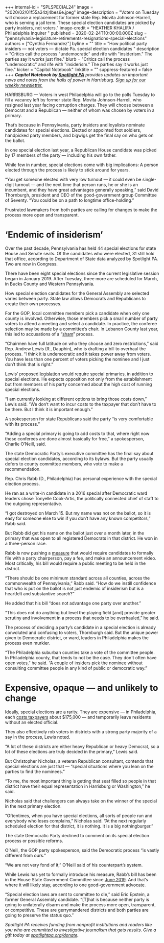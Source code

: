 +++
internal-id = "SPLSPECIAL24"
image = "2020/02/01f55a34zj4bes6e.jpeg"
image-description = "Voters on Tuesday will choose a replacement for former state Rep. Movita Johnson-Harrell, who is serving a jail term. These special election candidates are picked by party insiders, not voters."
image-credit = "HEATHER KHALIFA / Philadelphia Inquirer "
published = 2020-02-24T10:00:00.000Z
slug = "pennsylvania-legislature-retirements-resignations-special-elections"
authors = ["Cynthia Fernandez"]
byline = ""
title = "How political party insiders — not voters — dictate Pa. special election candidates  "
description = "Critics call the process \"undemocratic\" and rife with \"insiderism.\" The parties say it works just fine."
blurb = "Critics call the process \"undemocratic\" and rife with \"insiderism.\" The parties say it works just fine."
kicker = "Capitol Notebook"
linktitle = ""
suppress-featured = false
+++
<i><b>Capitol Notebook by </b></i><a href="https://www.spotlightpa.org/"><i><b>Spotlight PA</b></i></a><i> provides updates on important news and notes from the halls of power in Harrisburg. </i><a href="https://www.spotlightpa.org/newsletters"><i>Sign up for our weekly newsletter.</i></a>

HARRISBURG — Voters in west Philadelphia will go to the polls Tuesday to fill a vacancy left by former state Rep. Movita Johnson-Harrell, who resigned last year facing corruption charges. They will choose between a Democrat and a Republican — neither of whom was chosen by voters in a primary.

That’s because in Pennsylvania, party insiders and loyalists nominate candidates for special elections. Elected or appointed foot soldiers, handpicked party members, and bigwigs get the final say on who gets on the ballot.

In one special election last year, a Republican House candidate was picked by 17 members of the party — including his own father.

While few in number, special elections come with big implications: A person elected through the process is likely to stick around for years.

“You get someone elected with very low turnout — it could even be single-digit turnout — and the next time that person runs, he or she is an incumbent, and they have great advantages generally speaking,” said David Thornburgh, president and CEO of the good-government group Committee of Seventy. “You could be on a path to longtime office-holding.”

Frustrated lawmakers from both parties are calling for changes to make the process more open and transparent.

<script src="https://www.spotlightpa.org/embed.js" async></script><div data-spl-embed-version="1" data-spl-src="https://www.spotlightpa.org/embeds/newsletter/"></div>

# ‘Endemic of insiderism’

Over the past decade, Pennsylvania has held 44 special elections for state House and Senate seats. Of the candidates who were elected, 31 still hold that office, according to Department of State data analyzed by Spotlight PA. Two are now in Congress.

There have been eight special elections since the current legislative session began in January 2019. After Tuesday, three more are scheduled for March, in Bucks County and Western Pennsylvania.

How special election candidates for the General Assembly are selected varies between party. State law allows Democrats and Republicans to create their own processes.

For the GOP, local committee members pick a candidate when only one county is involved. Otherwise, those members pick a small number of party voters to attend a meeting and select a candidate. In practice, the conferee selection may be made by a committee’s chair. In Lebanon County last year, this led to accusations of a “<a href="https://www.penncapital-star.com/government-politics/this-was-a-sham-lebanon-co-republicans-say-party-boss-poisoned-special-election-candidate-selection/">sham</a>” process.

“Chairmen have full latitude on who they choose and zero restrictions,” said Rep. Andrew Lewis (R., Dauphin), who is drafting a bill to overhaul the process. “I think it is undemocratic and it takes power away from voters. You have less than one percent of voters picking the nominee and I just don’t think that is right.”

Lewis’ proposed <a href="https://www.legis.state.pa.us/cfdocs/Legis/CSM/showMemoPublic.cfm?chamber=H&SPick=20190&cosponId=31058">legislation</a> would require special primaries, in addition to special elections. He expects opposition not only from the establishment but from members of his party concerned about the high cost of running special elections.

“I am currently looking at different options to bring those costs down,” Lewis said. “We don’t want to incur costs to the taxpayer that don’t have to be there. But I think it is important enough.”

A spokesperson for state Republicans said the party “is very comfortable with its process.”

“Adding a special primary is going to add costs to that, where right now these conferees are done almost basically for free,” a spokesperson, Charlie O’Neill, said.

The state Democratic Party’s executive committee has the final say about special election candidates, according to its bylaws. But the party usually defers to county committee members, who vote to make a recommendation.

Rep. Chris Rabb (D., Philadelphia) has personal experience with the special election process.

He ran as a write-in candidate in a 2016 special after Democratic ward leaders chose Tonyelle Cook-Artis, the politically connected chief of staff to the outgoing representative.

“I got destroyed on March 15. But my name was not on the ballot, so it is easy for someone else to win if you don’t have any known competitors,” Rabb said.

But Rabb did get his name on the ballot just over a month later, in the primary that was open to all registered Democrats in that district. He won in a three-person race.

Rabb is now pushing a <a href="https://www.legis.state.pa.us/cfdocs/billinfo/billinfo.cfm?syear=2019&sind=0&body=H&type=B&bn=1661">measure</a> that would require candidates to formally file with a party chairperson, pay a fee, and make an announcement video. Most critically, his bill would require a public meeting to be held in the district.

“There should be one minimum standard across all counties, across the commonwealth of Pennsylvania,” Rabb said. “How do we instill confidence that who is put on the ballot is not just endemic of insiderism but is a heartfelt and substantive search?”

He added that his bill “does not advantage one party over another.”

“This does not do anything but level the playing field \[and] provide greater scrutiny and involvement in a process that needs to be overhauled,” he said.

The process of deciding a party’s candidate in a special election is already convoluted and confusing to voters, Thornburgh said. But the unique power given to Democratic district, or ward, leaders in Philadelphia makes the process even murkier.

“The Philadelphia suburban counties take a vote of the committee people. In Philadelphia county, that tends to not be the case. They don't often have open votes,” he said. “A couple of insiders pick the nominee without consulting committee people in any kind of public or democratic way.”

# Expensive, opaque — and unlikely to change

Ideally, special elections are a rarity. They are expensive — in Philadelphia, each <a href="https://www.inquirer.com/politics/clout/mike-turzai-pennsylvania-special-elections-costs-20200110.html">costs taxpayers</a> about $175,000 — and temporarily leave residents without an elected official.

They also effectively rob voters in districts with a strong party majority of a say in the process, Lewis noted.

“A lot of these districts are either heavy Republican or heavy Democrat, so a lot of these elections are truly decided in the primary,” Lewis said.

But Christopher Nicholas, a veteran Republican consultant, contends that special elections are just that — “special situations where you lean on the parties to find the nominees.”

“To me, the most important thing is getting that seat filled so people in that district have their equal representation in Harrisburg or Washington,” he said.

Nicholas said that challengers can always take on the winner of the special in the next primary election.

“Oftentimes, when you have special elections, all sorts of people run and everybody who loses complains,” Nicholas said. “At the next regularly scheduled election for that district, it is nothing. It is a big nothingburger.”

The state Democratic Party declined to comment on its special election process or possible reforms.

O’Neill, the GOP party spokesperson, said the Democratic process “is vastly different from ours.”

“We are not very fond of it,” O’Neill said of his counterpart’s system.

While Lewis has yet to formally introduce his measure, Rabb’s bill has been in the House State Government Committee since <a href="https://www.legis.state.pa.us/cfdocs/billinfo/bill_history.cfm?syear=2019&sind=0&body=H&type=B&bn=1661">June 2019</a>. And that’s where it will likely stay, according to one good-government advocate.

“Special election laws are sent to committee to die,” said Eric Epstein, a former General Assembly candidate. “\[T]hat is because neither party is going to unilaterally disarm and make the process more open, transparent, or competitive. These are gerrymandered districts and both parties are going to preserve the status quo.”

<i>Spotlight PA receives funding from nonprofit institutions and readers like you who are committed to investigative journalism that gets results. Give a gift today at </i><a href="https://www.spotlightpa.org/donate"><i>spotlightpa.org/donate</i></a><i>.</i>
